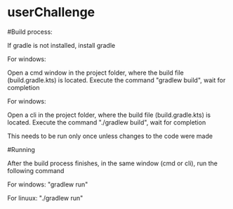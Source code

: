 # userChallenge


#Build process:

If gradle is not installed, install gradle

For windows:

Open a cmd window in the project folder, where the build file (build.gradle.kts) is located.
Execute the command "gradlew build", wait for completion

For windows:

Open a cli in the project folder, where the build file (build.gradle.kts) is located.
Execute the command "./gradlew build", wait for completion

This needs to be run only once unless changes to the code were made


#Running

After the build process finishes, in the same window (cmd or cli), run the following command

For windows: "gradlew run"

For linuux: "./gradlew run"
